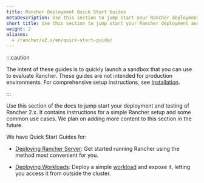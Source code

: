 ```yaml
---
title: Rancher Deployment Quick Start Guides
metaDescription: Use this section to jump start your Rancher deployment and testing. It contains instructions for a simple Rancher setup and some common use cases.
short title: Use this section to jump start your Rancher deployment and testing. It contains instructions for a simple Rancher setup and some common use cases.
weight: 2
aliases:
  - /rancher/v2.x/en/quick-start-guide/
---
```

:::caution

The intent of these guides is to quickly launch a sandbox that you can use to evaluate Rancher. These guides are not intended for production environments. For comprehensive setup instructions, see [Installation](installation-and-upgrade.md).

:::

Use this section of the docs to jump start your deployment and testing of Rancher 2.x. It contains instructions for a simple Rancher setup and some common use cases. We plan on adding more content to this section in the future.

We have Quick Start Guides for:

- [Deploying Rancher Server](deploy-rancher-manager.md): Get started running Rancher using the method most convenient for you.

- [Deploying Workloads](deploy-rancher-workloads.md): Deploy a simple [workload](https://kubernetes.io/docs/concepts/workloads/) and expose it, letting you access it from outside the cluster.
